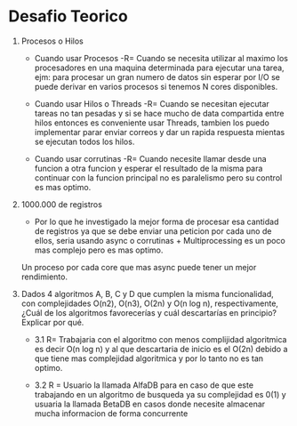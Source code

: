 # Desafio Teorico

1. Procesos o Hilos
    - Cuando usar Procesos
        -R= Cuando se necesita utilizar al maximo los procesadores en una maquina determinada para ejecutar una tarea, ejm: para procesar un gran numero de datos sin esperar por I/O se puede derivar en varios procesos si tenemos N cores disponibles.

    - Cuando usar Hilos o Threads
        -R= Cuando se necesitan ejecutar tareas no tan pesadas y si se hace mucho de data compartida entre hilos entonces es conveniente usar Threads, tambien los puedo implementar parar enviar correos y dar un rapida respuesta mientas se ejecutan todos los hilos.
    
    - Cuando usar corrutinas
        -R= Cuando necesite llamar desde una funcion a otra funcion y esperar el resultado de la misma para continuar con la funcion principal no es paralelismo pero su control es mas optimo.

2. 1000.000 de registros
    - Por lo que he investigado la mejor forma de procesar esa cantidad de registros ya que se debe enviar una peticion por cada uno de ellos, seria usando async o corrutinas + Multiprocessing es un poco mas complejo pero es mas optimo. 

    Un proceso por cada core que mas async puede tener un mejor rendimiento. 

3. Dados 4 algoritmos A, B, C y D que cumplen la misma funcionalidad, con complejidades O(n2), O(n3), O(2n) y O(n log n), respectivamente, ¿Cuál de los algoritmos favorecerías y cuál descartarías en principio? Explicar por qué.
    - 3.1 R= Trabajaria con el algoritmo con menos complijidad algoritmica es decir O(n log n) y al que descartaria de inicio es el O(2n) debido a que tiene mas complejidad algoritmica y por lo tanto no es tan optimo.

    - 3.2 R = Usuario la llamada AlfaDB para en caso de que este trabajando en un algoritmo de busqueda ya su complejidad es 0(1) y usuaria la llamada BetaDB en casos donde necesite almacenar mucha informacion de forma concurrente